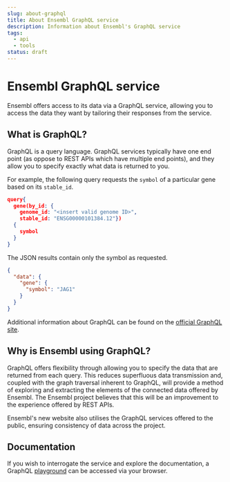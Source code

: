 ```yaml
---
slug: about-graphql
title: About Ensembl GraphQL service
description: Information about Ensembl's GraphQL service
tags:
  - api
  - tools
status: draft
---
```

# Ensembl GraphQL service

Ensembl offers access to its data via a GraphQL service, allowing you to access the data they want by tailoring their responses from the service.

## What is GraphQL?

GraphQL is a query language.  GraphQL services typically have one end point (as oppose to REST APIs which have multiple end points), and they allow you to specify exactly what data is returned to you.

For example, the following query requests the `symbol` of a particular gene based on its `stable_id`.

```json
query{
  gene(by_id: {
    genome_id: "<insert valid genome ID>",
    stable_id: "ENSG00000101384.12"})
  {
    symbol
  }
}

```
The JSON results contain only the symbol as requested.
```json
{
  "data": {
    "gene": {
      "symbol": "JAG1"
    }
  }
}
```

Additional information about GraphQL can be found on the [official GraphQL site](https://graphql.org/).

## Why is Ensembl using GraphQL?

GraphQL offers flexibility through allowing you to specify the data that are returned from each query.  This reduces superfluous data transmission and, coupled with the graph traversal inherent to GraphQL, will provide a method of exploring and extracting the elements of the connected data offered by Ensembl. The Ensembl project believes that this will be an improvement to the experience offered by REST APIs.  

Ensembl's new website also utilises the GraphQL services offered to the public, ensuring consistency of data across the project.


## Documentation
If you wish to interrogate the service and explore the documentation, a GraphQL [playground](/data/graphql) can be accessed via your browser.
